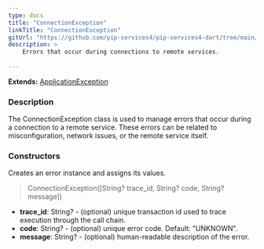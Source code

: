```yaml
---
type: docs
title: "ConnectionException"
linkTitle: "ConnectionException"
gitUrl: "https://github.com/pip-services4/pip-services4-dart/tree/main/pip-services4-commons-dart"
description: >
    Errors that occur during connections to remote services.
    
---
```


**Extends:** [ApplicationException](../application_exception)

### Description

The ConnectionException class is used to manage errors that occur during a connection to a remote service. These errors can be related to misconfiguration, network issues, or the remote service itself.

### Constructors
Creates an error instance and assigns its values.

> ConnectionException([String? trace_id, String? code, String? message])

- **trace_id**: String? - (optional) unique transaction id used to trace execution through the call chain.
- **code**: String? - (optional) unique error code. Default: "UNKNOWN".
- **message**: String? - (optional) human-readable description of the error.

